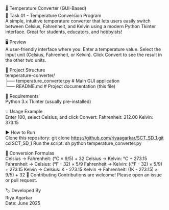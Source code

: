 🌡 Temperature Converter (GUI-Based)
<br>
📌 Task 01 - Temperature Conversion Program
<br>
A simple, intuitive temperature converter that lets users easily switch between Celsius, Fahrenheit, and Kelvin using a modern Python Tkinter interface. Great for students, educators, and hobbyists!

🖥 Preview
<br>
A user-friendly interface where you:
Enter a temperature value.
Select the input unit (Celsius, Fahrenheit, or Kelvin).
Click Convert to see the result in the other two units.

📂 Project Structure
<br>
temperature-converter/
<br>
├── temperature_converter.py   # Main GUI application
<br>
└── README.md                  # Project documentation (this file)

🔧 Requirements
<br>
Python 3.x
Tkinter (usually pre-installed)

💡 Usage Example
<br>
Enter 100, select Celsius, and click Convert:
Fahrenheit: 212.00
Kelvin: 373.15

▶ How to Run
<br>
Clone this repository:
git clone https://github.com/riyaagarkar/SCT_SD_1.git
cd SCT_SD_1
Run the script:
sh
python temperature_converter.py

🧠 Conversion Formulas
<br>
Celsius → Fahrenheit: (°C × 9/5) + 32
Celsius → Kelvin: °C + 273.15
Fahrenheit → Celsius: (°F - 32) × 5/9
Fahrenheit → Kelvin: ((°F - 32) × 5/9) + 273.15
Kelvin → Celsius: K - 273.15
Kelvin → Fahrenheit: ((K - 273.15) × 9/5) + 32
🤝 Contributing
Contributions are welcome! Please open an issue or pull request.

🏷 Developed By
<br>
Riya Agarkar
<br>
Date: June 2025

